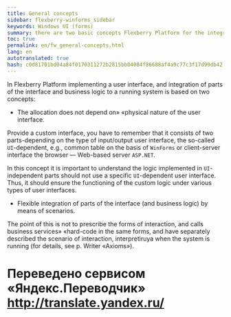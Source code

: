 ```yaml
--- 
title: General concepts 
sidebar: flexberry-winforms_sidebar 
keywords: Windows UI (forms) 
summary: there are two basic concepts Flexberry Platform for the integration of parts of the user interface and business logic to a running system 
toc: true 
permalink: en/fw_general-concepts.html 
lang: en 
autotranslated: true 
hash: c0d81701bd04a84f0170311272b2815bb04084f86688af4a9c77c3f17d99db42 
--- 
```


In Flexberry Platform implementing a user interface, and integration of parts of the interface and business logic to a running system is based on two concepts: 

* The allocation does not depend on» «physical nature of the user interface. 

Provide a custom interface, you have to remember that it consists of two parts-depending on the type of input/output user interface, the so-called `UI`-dependent, e.g., common table on the basis of `WinForms` or client-server interface the browser — Web-based server `ASP.NET`. 

In this concept it is important to understand the logic implemented in `UI`-independent parts should not use a specific `UI`-dependent user interface. Thus, it should ensure the functioning of the custom logic under various types of user interfaces. 

* Flexible integration of parts of the interface (and business logic) by means of scenarios. 

The point of this is not to prescribe the forms of interaction, and calls business services» «hard-code in the same forms, and have separately described the scenario of interaction, interpretiruya when the system is running (for details, see p. Writer «Axioms»). 



 # Переведено сервисом «Яндекс.Переводчик» http://translate.yandex.ru/